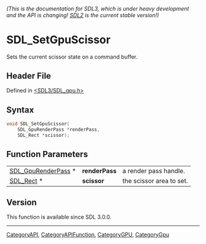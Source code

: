 ###### (This is the documentation for SDL3, which is under heavy development and the API is changing! [SDL2](https://wiki.libsdl.org/SDL2/) is the current stable version!)
# SDL_SetGpuScissor

Sets the current scissor state on a command buffer.

## Header File

Defined in [<SDL3/SDL_gpu.h>](https://github.com/libsdl-org/SDL/blob/main/include/SDL3/SDL_gpu.h)

## Syntax

```c
void SDL_SetGpuScissor(
    SDL_GpuRenderPass *renderPass,
    SDL_Rect *scissor);
```

## Function Parameters

|                                          |                |                          |
| ---------------------------------------- | -------------- | ------------------------ |
| [SDL_GpuRenderPass](SDL_GpuRenderPass) * | **renderPass** | a render pass handle.    |
| [SDL_Rect](SDL_Rect) *                   | **scissor**    | the scissor area to set. |

## Version

This function is available since SDL 3.0.0.

----
[CategoryAPI](CategoryAPI), [CategoryAPIFunction](CategoryAPIFunction), [CategoryGPU](CategoryGPU), [CategoryGpu](CategoryGpu)


